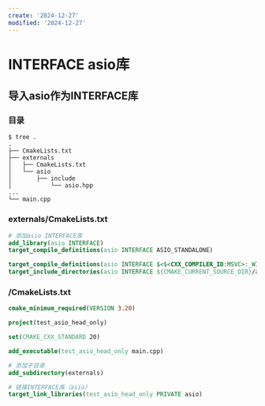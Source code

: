 ```yaml
---
create: '2024-12-27'
modified: '2024-12-27'
---
```


# INTERFACE asio库

## 导入asio作为INTERFACE库

### 目录

```shell
$ tree .
.
├── CmakeLists.txt
├── externals
│   ├── CmakeLists.txt
│   └── asio
│       ├── include
│           └── asio.hpp
...
└── main.cpp
```

### externals/CmakeLists.txt

```cmake
# 添加asio INTERFACE库
add_library(asio INTERFACE)
target_compile_definitions(asio INTERFACE ASIO_STANDALONE)

target_compile_definitions(asio INTERFACE $<$<CXX_COMPILER_ID:MSVC>:_WIN32_WINNT=0x0601>)
target_include_directories(asio INTERFACE ${CMAKE_CURRENT_SOURCE_DIR}/asio/include)
```

### /CmakeLists.txt

```cmake
cmake_minimum_required(VERSION 3.20)

project(test_asio_head_only)

set(CMAKE_CXX_STANDARD 20)

add_executable(test_asio_head_only main.cpp)

# 添加子目录
add_subdirectory(externals)

# 链接INTERFACE库（asio）
target_link_libraries(test_asio_head_only PRIVATE asio)
```
